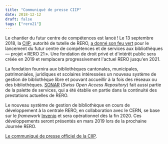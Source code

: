 ```yaml
---
title: "Communiqué de presse CIIP"
date: 2018-12-12
draft: false
tags: ["rero21"]
---
```


Le chantier du futur centre de compétences est lancé ! Le 13 septembre 2018, la [CIIP](http://www.ciip.ch/ "Site web de la CIIP"), autorité de tutelle de RERO, [a donné son feu vert](https://www.rero.ch/pdfview.php?section=communique&filename=ciip_communique.pdf "Communiqué de la CIIP au format PDF") pour le lancement du futur centre de compétences et de services aux bibliothèques — projet « RERO 21 ». Une fondation de droit privé et d'intérêt public sera créée en 2019 et remplacera progressivement l'actuel RERO jusqu'en 2021.

<!--more-->

La fondation fournira aux bibliothèques cantonales, municipales, patrimoniales, juridiques et scolaires intéressées un nouveau système de gestion de bibliothèque libre et pouvant accueillir à la fois des réseaux ou des bibliothèques. [SONAR](https://sonar.ch) (*Swiss Open Access Repository*) fait aussi partie de la palette de services, qui a été établie en partie dans la continuité des prestations actuelles de RERO.

Le nouveau système de gestion de bibliothèque en cours de développement à la centrale RERO, en collaboration avec le CERN, se base sur le *framework* [Invenio](https://inveniosoftware.org "Site web du framework Invenio") et sera opérationnel dès la fin 2020. Ces développements seront présentés en mars 2019 lors de la prochaine Journée RERO.

[Le communiqué de presse officiel de la CIIP](https://www.rero.ch/pdfview.php?section=communique&filename=ciip_communique.pdf).
